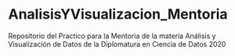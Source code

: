 # AnalisisYVisualizacion_Mentoria
Repositorio del Practico para la Mentoria de la materia Análisis y Visualización de Datos de la Diplomatura en Ciencia de Datos 2020

